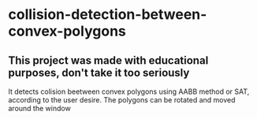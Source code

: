 # collision-detection-between-convex-polygons

## This project was made with educational purposes, don't take it too seriously


It detects colision beetween convex polygons using AABB method or SAT, according to the user desire.
The polygons can be rotated and moved around the window
